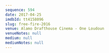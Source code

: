 ```yaml
---
sequence: 594
date: 2017-04-25
imdbId: tt4158096
slug: free-fire-2016
venue: Alamo Drafthouse Cinema - One Loudoun
venueNotes: null
medium: null
mediumNotes: null
---
```

